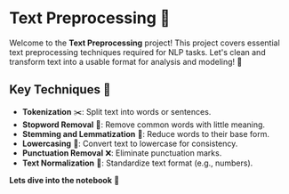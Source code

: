 # Text Preprocessing 🧹

Welcome to the **Text Preprocessing** project! This project covers essential text preprocessing techniques required for NLP tasks. Let's clean and transform text into a usable format for analysis and modeling! 🚀

## Key Techniques 🔧

- **Tokenization** ✂️: Split text into words or sentences.
- **Stopword Removal** 🚫: Remove common words with little meaning.
- **Stemming and Lemmatization** 🌱: Reduce words to their base form.
- **Lowercasing** 🔡: Convert text to lowercase for consistency.
- **Punctuation Removal** ❌: Eliminate punctuation marks.
- **Text Normalization** 📝: Standardize text format (e.g., numbers).

**Lets dive into the notebook** 📔
